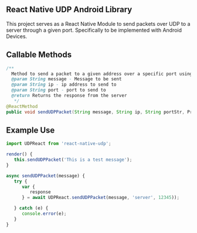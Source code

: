 ## React Native UDP Android Library 
This project serves as a React Native Module to send packets over UDP to a server through a given port. Specifically to be implemented with Android Devices.

## Callable Methods
  ```java
  /**
    Method to send a packet to a given address over a specific port using UDP.
    @param String message - Message to be sent
    @param String ip - ip address to send to
    @param String port - port to send to
    @return Returns the response from the server
     */
  @ReactMethod
  public void sendUDPPacket(String message, String ip, String portStr, Promise promise);
  ```
## Example Use
   ```javascript
   import UDPReact from 'react-native-udp';
   
   render() {
      this.sendUDPPacket('This is a test message');
   }
   
   async sendUDPPacket(message) {
      try {
         var {
            response
         } = await UDPReact.sendUDPPacket(message, 'server', 12345));
  
      } catch (e) {
         console.error(e);
      }
   }
  ```
  
